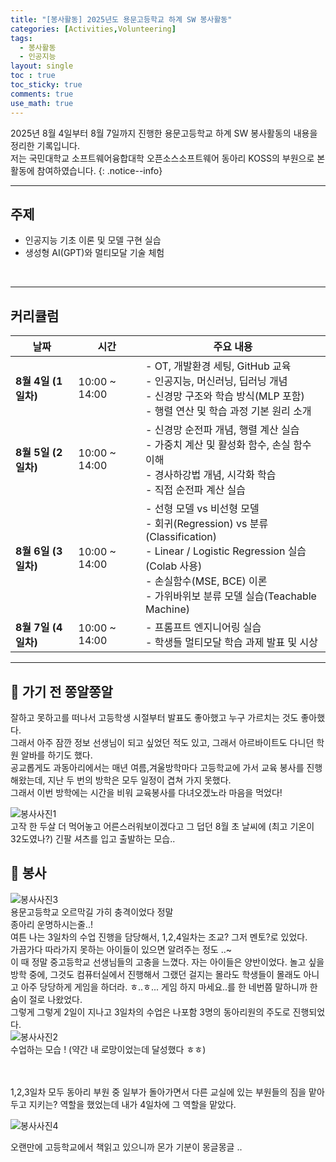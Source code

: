 ```yaml
---
title: "[봉사활동] 2025년도 용문고등학교 하계 SW 봉사활동"
categories: [Activities,Volunteering]
tags:
  - 봉사활동
  - 인공지능
layout: single
toc : true
toc_sticky: true
comments: true
use_math: true
---
```


2025년 8월 4일부터 8월 7일까지 진행한 용문고등학교 하계 SW 봉사활동의 내용을 정리한 기록입니다. <br> 저는 국민대학교 소프트웨어융합대학 오픈소스소프트웨어 동아리 KOSS의 부원으로 본 활동에 참여하였습니다.
{: .notice--info}

---
## 주제
  - 인공지능 기초 이론 및 모델 구현 실습
  - 생성형 AI(GPT)와 멀티모달 기술 체험
 <br>

---

## 커리큘럼

| 날짜 | 시간 | 주요 내용 |
|------|------|-----------|
| **8월 4일 (1일차)** | 10:00 ~ 14:00 | - OT, 개발환경 세팅, GitHub 교육 <br> - 인공지능, 머신러닝, 딥러닝 개념 <br> - 신경망 구조와 학습 방식(MLP 포함) <br> - 행렬 연산 및 학습 과정 기본 원리 소개 |
| **8월 5일 (2일차)** | 10:00 ~ 14:00 | - 신경망 순전파 개념, 행렬 계산 실습 <br> - 가중치 계산 및 활성화 함수, 손실 함수 이해 <br> - 경사하강법 개념, 시각화 학습 <br> - 직접 순전파 계산 실습 |
| **8월 6일 (3일차)** | 10:00 ~ 14:00 | - 선형 모델 vs 비선형 모델 <br> - 회귀(Regression) vs 분류(Classification) <br> - Linear / Logistic Regression 실습(Colab 사용) <br> - 손실함수(MSE, BCE) 이론 <br> - 가위바위보 분류 모델 실습(Teachable Machine) |
| **8월 7일 (4일차)** | 10:00 ~ 14:00 | - 프롬프트 엔지니어링 실습 <br> - 학생들 멀티모달 학습 과제 발표 및 시상 |

---

## 📍 가기 전 쫑알쫑알
잘하고 못하고를 떠나서 고등학생 시절부터 발표도 좋아했고 누구 가르치는 것도 좋아했다. <br>
그래서 아주 잠깐 정보 선생님이 되고 싶었던 적도 있고, 그래서 아르바이트도 다니던 학원 알바를 하기도 했다. <br> 공교롭게도 과동아리에서는 매년 여름,겨울방학마다 고등학교에 가서 교육 봉사를 진행해왔는데, 지난 두 번의 방학은 모두 일정이 겹쳐 가지 못했다. <br> 그래서 이번 방학에는 시간을 비워 교육봉사를 다녀오겠노라 마음을 먹었다!
<br>

![봉사사진1](/assets/images/yongmoon_v1.png)  
고작 한 두살 더 먹어놓고 어른스러워보이겠다고 그 덥던 8월 초 날씨에 (최고 기온이 32도였나?) 긴팔 셔츠를 입고 출발하는 모습..<br>


## 📍 봉사
![봉사사진3](/assets/images/yongmoon_v3.png)  
용문고등학교 오르막길 가히 충격이었다 정말<br>
종아리 운명하시는줄..! <br>
여튼 나는 3일차의 수업 진행을 담당해서, 1,2,4일차는 조교? 그저 멘토?로 있었다. <br>
가끔가다 따라가지 못하는 아이들이 있으면 알려주는 정도 ..~<br>
이 때 정말 중고등학교 선생님들의 고충을 느꼈다. 자는 아이들은 양반이었다. 놀고 싶을 방학 중에, 그것도 컴퓨터실에서 진행해서 그랬던 걸지는 몰라도 학생들이 몰래도 아니고 아주 당당하게 게임을 하더라. ㅎ..ㅎ... 게임 하지 마세요..를 한 네번쯤 말하니까 한숨이 절로 나왔었다. <br>
그렇게 그렇게 2일이 지나고 3일차의 수업은 나포함 3명의 동아리원의 주도로 진행되었다. <br>
![봉사사진2](/assets/images/yongmoon_v2.png)  
수업하는 모습 !
(약간 내 로망이었는데 달성했다 ㅎㅎ)

<br>
<br>
1,2,3일차 모두 동아리 부원 중 일부가 돌아가면서 다른 교실에 있는 부원들의 짐을 맡아두고 지키는? 역할을 했었는데 내가 4일차에 그 역할을 맡았다. <br>

![봉사사진4](/assets/images/yongmoon_v4.png)
 
오랜만에 고등학교에서 책읽고 있으니까 몬가 기분이 몽글몽글 ..